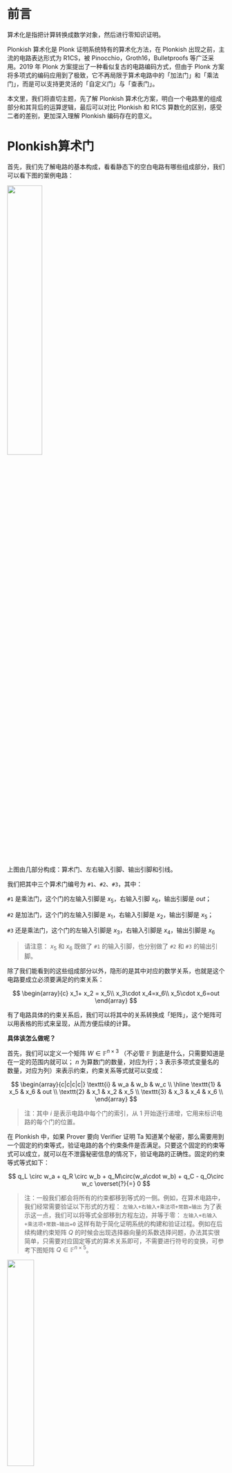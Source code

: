 # 前言

算术化是指把计算转换成数学对象，然后进行零知识证明。 

Plonkish 算术化是 Plonk 证明系统特有的算术化方法，在 Plonkish 出现之前，主流的电路表达形式为 R1CS，被 Pinocchio，Groth16，Bulletproofs 等广泛采用。2019 年 Plonk 方案提出了一种看似复古的电路编码方式，但由于 Plonk 方案将多项式的编码应用到了极致，它不再局限于算术电路中的「加法门」和「乘法门」，而是可以支持更灵活的「自定义门」与「查表门」。

本文里，我们将直切主题，先了解 Plonkish 算术化方案，明白一个电路里的组成部分和其背后的运算逻辑，最后可以对比 Plonkish 和 R1CS 算数化的区别，感受二者的差别，更加深入理解 Plonkish 编码存在的意义。

# Plonkish算术门
首先，我们先了解电路的基本构成，看看静态下的空白电路有哪些组成部分，我们可以看下图的案例电路：

<img src="/ZKP-PLONK/images/polish「1」.md/案例电路.png" width="40%" />

上图由几部分构成：算术门、左右输入引脚、输出引脚和引线。

我们把其中三个算术门编号为 `#1`、`#2`、`#3`，其中：

`#1` 是乘法门，这个门的左输入引脚是 $x_5$，右输入引脚 $x_6$，输出引脚是 $out$；

`#2` 是加法门，这个门的左输入引脚是 $x_1$，右输入引脚是 $x_2$，输出引脚是 $x_5$；

`#3` 还是乘法门，这个门的左输入引脚是 $x_3$，右输入引脚是 $x_4$，输出引脚是 $x_6$

> 请注意： $x_5$ 和 $x_6$ 既做了 `#1` 的输入引脚，也分别做了 `#2` 和 `#3` 的输出引脚。

除了我们能看到的这些组成部分以外，隐形的是其中对应的数学关系，也就是这个电路要成立必须要满足的约束关系：

$$
\begin{array}{c}
x_1+ x_2 = x_5\\
x_3\cdot x_4=x_6\\
x_5\cdot x_6=out
\end{array}
$$

有了电路具体的约束关系后，我们可以将其中的关系转换成「矩阵」，这个矩阵可以用表格的形式来呈现，从而方便后续的计算。

**具体该怎么做呢？**

首先，我们可以定义一个矩阵 $W\in\mathbb{F}^{n\times 3}$ （不必管  $\mathbb{F}$ 到底是什么，只需要知道是在一定的范围内就可以； $n$ 为算数门的数量，对应为行；3 表示多项式变量名的数量，对应为列）来表示约束，约束关系等式就可以变成：

$$
\begin{array}{c|c|c|c|}
\texttt{i} & w_a & w_b & w_c  \\
\hline
\texttt{1} & x_5 & x_6 & out \\
\texttt{2} & x_1 & x_2 & x_5 \\
\texttt{3} & x_3 & x_4 & x_6 \\
\end{array}
$$

> 注：其中 $i$ 是表示电路中每个门的索引，从 1 开始逐行递增，它用来标识电路的每个门的位置。

在 Plonkish 中，如果 Prover 要向 Verifier 证明 Ta 知道某个秘密，那么需要用到一个固定的约束等式，验证电路的各个约束条件是否满足。只要这个固定的约束等式可以成立，就可以在不泄露秘密信息的情况下，验证电路的正确性。固定的约束等式等式如下：

$$
q_L \circ w_a + q_R \circ w_b + q_M\circ(w_a\cdot w_b) + q_C -  q_O\circ w_c \overset{?}{=} 0
$$

> 注：一般我们都会将所有的约束都移到等式的一侧。例如，在算术电路中，我们经常需要验证以下形式的方程：
> `左输入+右输入+乘法项+常数=输出`
> 为了表示这一点，我们可以将等式全部移到方程左边，并等于零：
> `左输入+右输入+乘法项+常数−输出=0`
> 这样有助于简化证明系统的构建和验证过程。例如在后续构建约束矩阵 $Q$ 的时候会出现选择器向量的系数选择问题，办法其实很简单，只需要对应固定等式的算术关系即可，不需要进行符号的变换，可参考下图矩阵 $Q\in\mathbb{F}^{n\times5}$。

<img src="/ZKP-PLONK/images/polish「1」.md/矩阵%20Q.png" width="35%" />

在上方固定的约束等式中：

- $q_L$， $q_R$， $q_M$， $q_C$， $q_O$ 是选择器向量，用于选择特定的变量或操作
  - $q_L$ 表示左输入选择器
  - $q_R$ 表示右输入选择器
  - $q_M$ 表示乘法选择器
  - $q_C$ 表示常数选择器
  - $q_O$ 表示输出选择器
- $w_a$， $w_b$， $w_c$ 是电路中的变量（或是电线上的值）
  - $w_a$ 表示每个门的左输入引脚
  - $w_b$ 表示每个门的右输入引脚
  - $w_c$ 表示每个门的输出引脚
- $\circ$ 表示元素对应相乘，即哈达玛积（Hadamard Product）

- $\cdot$ 表示常规的乘法

为了验证电路，我们需要根据已有的约束关系来构建约束矩阵 $Q$ 

**具体要怎么构建呢？**

第一步，将约束都移到等式的一侧，所以：

第一个门 `#1`，原来是 $x_3\cdot x_4 = x_6$，转换成 $x_3\cdot x_4 - x_6=0$；

第二个门 `#2`， $x_1 + x_2 =x_5$，转换成 $x_1 + x_2 - x_5=0$；

第三个门 `#3`， $x_5 \cdot x_6 = out$，转换成 $x_5 \cdot x_6 - out=0$。

> 为什么要将所有值移到等式一边？
  1. 所有的约束等式形式统一为 $f(x) = 0$，这使得处理和验证这些等式更加一致和简单。
  2. 明确了每个选择器多项式的作用和系数，避免了正负号的混淆。
  3. 在验证过程中，统一的等式形式简化了对多项式的检查和验证。

非常简单是不是？很好，那么继续下一步。

第二步，根据已有的固定约束关系等式和三个转换后的等式，去判断选择器多项式的系数，这里我们可能会用到 0、1 和 -1 (系数 0 代表的是关闭状态，系数 1 和 -1 都表示开启状态)：

第一个门 `#1`:

如果 $x_3\cdot x_4 - x_6=0$ 要满足 $q_L \circ w_a + q_R \circ w_b + q_M\circ(w_a\cdot w_b) + q_C -  q_O\circ w_c = 0$ 这个固定等式关系，那么它的左输入选择器 $q_L=0$，它的右输入选择器 $q_R=0$，它的乘法选择器 $q_M=1$，常数选择器 $q_C=0$，输出选择器 $q_O=1$。

> 我们可以根据已有的约束关系判断对应选择器的具体数值（开关状态），我们也可以通过选择器的具体数值（开关状态）判断约束是否执行，二者可以互通有无。

我们可以对上面已经选择的选择器的值进行验证，如果将上面这些系数代入到 $q_L \circ w_a + q_R \circ w_b + q_M\circ(w_a\cdot w_b) + q_C -  q_O\circ w_c = 0$ 中进行验算，以下是具体的计算过程：

$$
\begin{align}
0 \circ w_a + 0 \circ w_b + 1 \circ(w_a\cdot w_b) + 0 -  1\circ w_c & = 0\\
1 \circ(w_a\cdot w_b) + 0 -  1\circ w_c & = 0
\end{align}
$$

> $\circ$ 特指 Hadamard product，任何矩阵与零矩阵做哈达玛积结果仍然是零

再把约束关系相对应的选择器的值（0 or 1, or -1）代入上式：

$$
\begin{align}
0 \circ w_a + 0 \circ w_b + 1 \circ(w_a\cdot w_b) + 0 -  1\circ w_c & = 0\\
1 \circ(w_a\cdot w_b) + 0 -  1\circ w_c & = 0\\
1\circ(w_a\cdot w_b) & = 1\circ w_c\\
x_5 \cdot x_6 & = out
\end{align}
$$

看！最后得到的结果 $x_5 \cdot x_6 = out$ ，用选择器的值代入到固定等式中和一开始例子中电路的约束关系是一致的。

相信到这里你已经可以学以致用了，建议自己可以按照上面的步骤推导剩下的内容：

第二个门 `#2`，它的约束关系是 $x_1+x_2-x_5=0$，那么它的 $q_L=1$， $q_R=1$， $q_M=0$， $q_C=0$， $q_O=1$；

第三个门 `#3`，它的约束关系是 $x_5 \cdot x_6 = out$，那么它的 $q_L=0$， $q_R=0$， $q_M=1$， $q_C=0$， $q_O=1$；

> 如果你仔细观察上面会发现，如果是乘法门的话，拿 $x_5 \cdot x_6 = out$ 为例，它左右边的加法选择器都是关闭（选择器系数为 0）的状态；如果是加法门的话，以 $x_1+x_2-x_5=0$ 为例，它的右边的加法选择器要么是 1 要么是 -1，一定是打开的状态，而不会出现关闭的状态。


现在把上面的这些数据整理起来，像 $W$ 一样，我们还是用表格的形式来表示约束矩阵 $Q\in\mathbb{F}^{n\times5}$（ $n$ 算数门的数量，对应为行；5 表示选择器多项式的数量，即 $q_L$ ··· $q_O$ 对应为列）。


<img src="/ZKP-PLONK/images/polish「1」.md/矩阵%20Q.png" width="35%" />


重点来了！

有了约束矩阵 $Q$ 和 $W$ 的表格，接下来，我们就可以来验证，我们构建的两个矩阵的计算是否满足一开始的等式，即：

$$
q_L \circ w_a + q_R \circ w_b + q_M\circ(w_a\cdot w_b) + q_C -  q_O\circ w_c = 0
$$

如果把几个约束关系代入上面的固定等式中并展开计算，我们可以得到下面的等式：

$$
\left[
\begin{array}{c}
0\\
1 \\
0\\
\end{array}
\right]
\circ
\left[
\begin{array}{c}
x_5 \\
x_1 \\
x_3\\
\end{array}
\right]
+
\left[
\begin{array}{c}
0\\
1 \\
0\\
\end{array}
\right]
\circ
\left[
\begin{array}{c}
x_6 \\
x_2 \\
x_4\\
\end{array}
\right]
+
\left[
\begin{array}{c}
1\\
0 \\
1\\
\end{array}
\right]
\circ
\left[
\begin{array}{c}
x_5\cdot x_6 \\
x_1\cdot x_2 \\
x_3\cdot x_4\\
\end{array}
\right]=\left[
\begin{array}{c}
1\\
1 \\
1\\
\end{array}
\right]
\circ
\left[
\begin{array}{c}
out \\
x_5 \\
x_6\\
\end{array}
\right]
$$

以下是具体如何化简的计算过程：

$$
\left[
\begin{array}{c}
0 \\
x_1 \\
0\\
\end{array}
\right]
+
\left[
\begin{array}{c}
0 \\
x_2 \\
0\\
\end{array}
\right]
+
\left[
\begin{array}{c}
x_5\cdot x_6 \\
0 \\
x_3\cdot x_4\\
\end{array}
\right]=\left[
\begin{array}{c}
out \\
x_5 \\
x_6\\
\end{array}
\right]
$$

化简后：

$$
\left[
\begin{array}{c}
x_5\cdot x_6 \\
x_1+x_2 \\
x_3\cdot x_4\\
\end{array}
\right]=\left[
\begin{array}{c}
out \\
x_5 \\
x_6\\
\end{array}
\right]
$$

可以对比化简后的结果和最先的约束关系，你会发现我们不知不觉已经达到了彼岸——已经完成了证明。因为可以看到化简后得到的结果和一开始的约束关系是一致的。化简后的结果正好是三个计算门的计算关系。

不过仅仅是 $Q$ 矩阵里的内容不足以精确描述上面的例子电路，我们还需要别的内容。

</br>

# 复制约束（copy constraint）

比较下面两个电路，它们能构成的 $Q$ 矩阵完全相同，但它们的电路结构却完全不同。


<img src="/ZKP-PLONK/images/polish「1」.md/电路比较.png" width="70%" />

两个电路的区别在于： $x_5, x_6$ 是否被接入了 `#1` 号门。

<img src="/ZKP-PLONK/images/polish「1」.md/W.png" width="30%" />

结合上面的电路比较图和矩阵 $W$ 一起来看，如果让 Prover 直接把电路赋值填入矩阵 $W$ 中，一个「诚实的」Prover 会在 $w_{(a,1)}$ （表示 $i=1$ 行， $w_a$ 列，也就是在第一行第一列）和 $w_{(c,2)}$（表示 $i=2$ 行， $w_c$ 列，也就是在第二行第三列） 的两个位置填上相同的值；而一个「恶意的」Prover 完全可以填上不同的值。如果恶意的 Prover 在 $w_{(b,1)}$ 和 $w_{(c,3)}$ 也填入不同的值，那么实际上 Prover 证明的是上图右边的电路，而非是和 Verifier 共识过的电路(左边)，「恶意的」Prover 填写不同值的情况：

$$
\begin{array}{c|c|c|c|}
i & w_a & w_b & w_c  \\
\hline
1 & \boxed{x_5} & \underline{x_6} & out \\
2 & x_1 & x_2 & \boxed{x_5} \\
3 & x_3 & x_4 & \underline{x_6} \\
\end{array}
$$

为了防止「恶意的」 Prover 作恶，我们需要增加新的约束，强制要求右边电路图中 $x_5=x_7$ 和 $x_6=x_8$，见下图。这等价于我们要求 Prover 把同一个变量填入表格多个位置时，必须填入相等的值。

<img src="/ZKP-PLONK/images/polish「1」.md/新的约束关系.png" width="40%" />

这就需要一类新的约束——「拷贝约束」，即 Copy Constraint。Plonk 采用「置换证明」保证矩阵 $W$ 中多个位置上的值满足拷贝关系。我们继续用上面这个电路图的案例来说明其基本思路：

<img src="/ZKP-PLONK/images/polish「1」.md/W.png" width="30%" />

设想我们把 $W$ 表格中的所有位置索引排成一个向量：

$$
\vec{\sigma_0}=(\boxed{w_{(a,1)}}, w_{(a,2)}, w_{(a,3)}, \underline{w_{(b,1)}}, w_{(b,2)}, w_{(b,3)}, w_{(c,1)}, \boxed{w_{(c,2)}}, \underline{w_{(c,3)}})
$$

然后把应该相等的两个位置互换，比如上图中要求 ${w_{(a,1)}}={w_{(c,2)}}$ 和 ${w_{(b,1)}}=w_{(c,3)}$ 。于是我们得到了下面交换后的位置向量：

$$
\vec\sigma=(\boxed{w_{(c,2)}}, w_{(a,2)}, w_{(a,3)}, \underline{w_{(c,3)}}, w_{(b,2)}, w_{(b,3)}, w_{(c,1)}, \boxed{w_{(a,1)}}, \underline{w_{(b,1)}})
$$

然后我们要求 Prover 证明：**$W$ 矩阵按照上面的置换之后，仍然等于自身**。置换位置前后的值的相等性可以保证 Prover 无法作弊。

再来一个例子，当约束一个向量中有三个（或多个）位置上的值必须相同时，只需要把这三个（或多个）位置的值进行循环移位（左移位或者右移位），然后证明移位后的向量与原向量相等即可。

比如：

$$
A = (b_1, b_2, \underline{a_1}, b_3, \underline{a_2}, b_4, \underline{a_3})
$$

如果要证明 $a_1=a_2=a_3$，那么只需要证明：

$$
A' =  (b_1, b_2, \underline{a_3}, b_3, \underline{a_1}, b_2, \underline{a_2}) \overset{?}{=} A
$$

在经过置换的向量 $A'$ 中， $a_1, a_2, a_3$ 依次右移交换，即 $a_1$ 放到了原来 $a_2$ 的位置，而 $a_2$ 放到了 $a_3$ 的位置， $a_3$ 则放到了 $a_1$ 的位置。

如果 $A'=A$ ，那么 $A'$ 和 $A$ 所有对应位置上的值都应该相等，可得： $a_1=a_3$， $a_2=a_1$， $a_3=a_2$，即 $a_1=a_2=a_3$。这个方法可以适用于任意数量的等价关系。（证明两个向量相等的方法请见后续章节「3」）

**那么如何描述电路赋值表格中的交换操作呢？** 我们只需要记录 $\vec{\sigma}$ 即可，记录了变量在交换操作后的映射关系，也就是说，原先位置的变量经过交换后，被映射到新的位置。通过这种方式，我们只需要记录这个置换向量 ${\vec\sigma}$，就可以描述整个交换操作的结果。 $\vec{\sigma}$ 可以写成表格的形式，从而理解它的位置变化：

<img src="/ZKP-PLONK/images/polish「1」.md/位置矩阵T.png" width="30%" />

> 让我们来说明一下上面这个位置矩阵表示的意思：  

> **初始次序 ($i$ 列)**:
>    - 第 1 行的元素最初在位置1。
>    - 第 2 行的元素最初在位置2。
>    - 第 3 行的元素最初在位置3。

>   **$σ_a$ 列**:
>    - $w_c$ 最初在位置1，交换到位置2。
>    - $w_a$ 最初在位置2，保持在位置2。
>    - $w_a$ 最初在位置3，保持在位置3。

>   **$σ_b$ 列**:
>    - $w_c$ 最初在位置1，交换到位置3。
>    - $w_b$ 最初在位置2，保持在位置2。
>    - $w_b$ 最初在位置3，保持在位置3。

>   **$σ_c$ 列**:
>    - $w_c$ 最初在位置1，保持在位置1。
>    - $w_a$ 最初在位置2，交换到位置1。
>    - $w_b$ 最初在位置3，交换到位置1。

根据下面这张图，可以感受位置的变化：

<img src="/ZKP-PLONK/images/polish「1」.md/position change.png" width="100%" />


> 总结一下，位置矩阵 $T$ 反应了映射关系，具体的位置变化可以看上图。通过这种方法，你不需要记录每一个变量具体如何交换，而是只需记录交换后的映射关系，这样就能简化对复杂交换操作的描述。

</br>

前面说到只构建约束矩阵 $Q$ 和 赋值矩阵 $W$ 是不足以精确描述「图：电路1」的例子电路，但是现在加上表示位置变换的 $\vec\sigma$，也就是位置矩阵 $T$，它们可以共同描述和验证电路。整个电路可以描述为 $(Q,\sigma)$ ，电路的赋值为 $W$

<img src="/ZKP-PLONK/images/polish「1」.md/矩阵.png" width="80%" />


$$
\mathsf{Plonkish}_0 \triangleq (Q, \sigma; W)
$$

</br>


# 电路验证协议框架

有了电路空白结构的描述和赋值，我们可以大致描述 Plonk 的协议框架。

**协议计算过程如下**：

首先 Prover 和 Verifier 会对一个共同的电路进行共识—— $(Q,\sigma)$ 。 假设电路的公开输出为 $out=99$，而 $(x_1,x_2,x_3,x_4)$ 为秘密输入。

Prover 填写 $W$ 矩阵（Verifier 不可见）：

$$
\begin{array}{c|c|c|c|}
i & w_a & w_b & w_c  \\
\hline
1 & \boxed{x_5} & \underline{x_6} & [out] \\
2 & x_1 & x_2 & \boxed{x_5} \\
3 & x_3 & x_4 & \underline{x_6} \\
4 & 0 & 0 & [out] \\
\end{array}
$$

其中增加的第四行是为了增加一个额外的算术约束： $out=99$ ，强调 $out$ 值在 $Q$ 矩阵中。

相应的那么 Prover 和 Verifier 共识的 $Q$ 矩阵为:

$$
\begin{array}{c|c|c|c|}
i & q_L & q_R & q_M & q_C & q_O  \\
\hline
1 & 0 & 0 & 1 & 0& 1 \\
2 & 1 & 1 & 0 & 0& 1 \\
3 & 0 & 0 & 1 & 0& 1 \\
4 & 0 & 0 & 0 & 99& 1 \\
\end{array}
$$

其中第四行约束，保证 $out=99$，可以把 $(q_L=0, q_R=0,q_M=0,q_C=99,q_O=1)$ 代入下面的算术约束中，求得 $99-w_c = 0$ ，即 $(W_c,4)=99$ （表示矩阵 $Q$ 中的 $q_c$ 列，第四行的位置上的值是 $99$）。

$$
q_L \circ w_a + q_R \circ w_b + q_M\circ(w_a\cdot w_b) + q_C -  q_O\circ w_c = 0
$$

为了保证 $W$ 矩阵中的第一行的 $w_c$ 也必须为 $99$（确保输出 $out$ 在所有相关位置都正确反映），这就需要在 $\sigma$ 向量中添加额外的一条拷贝约束：确保 $out$ 变量的位置 $w_{(c,1)}$ 与 第四行的输出 $w_{(c,4)}$ 交换对调：

$$
\begin{array}{c|c|c|c|}
i & \sigma_a & \sigma_b & \sigma_c  \\
\hline
1 & \boxed{(w_c,2)} & \underline{(w_c,3)} & [{(w_c,4)}] \\
2 & {(w_a,2)} & {(w_b,2)} & \boxed{w_a,1)} \\
3 & {(w_a,3)} & {(w_b,3)} & \underline{(w_b,1)} \\
4 & {(w_a,4)} & {(w_b,4)} & [{(w_c,1)}]\\
\end{array}
$$

如果 Prover 是诚实的，那么对于 $i\in(1,2,3,4)$，下面的算术约束等式成立：

$$
q_{(L,i)} \circ w_{(a,i)} + q_{(R,i)} \circ w_{(b,i)} + q_{(M,i)}\circ(w_{(a,i)}\cdot w_{(b,i)}) + q_{(C,i)} - q_{(O,i)}\circ w_{(c,i)} = 0
$$


**验证协议的大概思路如下：**

协议开始：Prover 如实填写 $W$ 表格，然后把 $W$ 表格的每一列进行编码，并进行多项式编码，并把编码后的结果发送给 Verifier

协议验证阶段：Verifier 与 Prover 通过进一步的交互，验证下面的等式是否成立：

$$
q_{L}(X) \cdot w_{a}(X) + q_{R}(X) \cdot w_{b}(X) + q_{M}(X)\cdot(w_{a}(X)\cdot w_{b}(X)) + q_{C}(X) -  q_{O}(X)\cdot w_{c}(X) \overset{?}{=} 0
$$


> $$
> q_{L,i}\circ w_{a,i} + q_{R,i}\circ w_{b,i} + q_{M,i}\circ (w_{a,i}\cdot w_{b,i}) + q_{C,i} - q_{O,i}\circ w_{c,i} = 0 
> $$
> 和 
> $$ 
> q_L(X) \cdot w_a(X) + q_R(X) \cdot w_b(X) + q_M(X) \cdot (w_a(X) \cdot w_b(X)) + q_C(X) - q_O(X) \cdot w_c(X) = 0 
> $$

> 这两个等式代表的其实是同一个意思。可以从以下几个维度对比理解：

> 1. 索引和多项式表示：
    第一个等式：使用下标 $i$ 表示具体的索引，这意味着它是在特定点 $i$ 处的约束。
    第二个等式：使用 $(X)$ 表示多项式，这意味着它是在整个域上的约束。
> 2. 变量和系数：
> $q_{L,i}, q_{R,i}, q_{M,i}, q_{C,i}, q_{O,i}$ 与 $q_L(X), q_R(X), q_M(X), q_C(X), q_O(X)$
> 代表相同的约束系数，只是在不同的表示方法下一个是具体数值，一个是多项式形式  
> ${w_a,i}, {w_b,i}, {w_c,i}$ 与 $w_a(X), w_b(X), w_c(X)$ 分别代表输入值，只是在不同的表示方法下一个是具体数值，一个是多项式形式。  
> 3. 操作符：
    在第一个等式中，使用了「 $\circ$ 」来表示乘法运算。
    在第二个等式中，使用了「 $\cdot$ 」来表示乘法运算。

通过这种方式，验证者可以确保电路的所有计算都是正确的，从而验证整个计算过程的正确性。

当然只验证

$$
q_{L}(X) \cdot w_{a}(X) + q_{R}(X) \cdot w_{b}(X) + q_{M}(X)\cdot(w_{a}(X)\cdot w_{b}(X)) + q_{C}(X) -  q_{O}(X)\cdot w_{c}(X) \overset{?}{=} 0
$$

还不够，还要验证 $(\sigma_a(X),\sigma_b(X),\sigma_c(X))$ 与 $(w_a(X),w_b(X),w_c(X))$ 之间的关系。

至于 Verifier 是如何通过多项式来验证电路的运算，即验证 $(\sigma_a(X),\sigma_b(X),\sigma_c(X))$ 与 $(w_a(X),w_b(X),w_c(X))$ 之间的关系，这部分内容请看后续章节。
